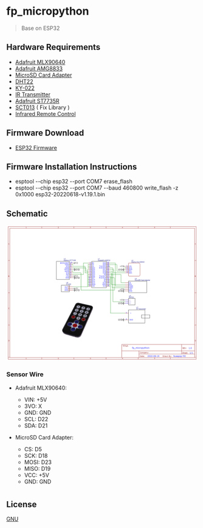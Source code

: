 # fp_micropython
> Base on ESP32
## Hardware Requirements
- [Adafruit MLX90640](https://www.adafruit.com/product/4407)
- [Adafruit AMG8833](https://www.adafruit.com/product/3538)
- [MicroSD Card Adapter]()
- [DHT22]()
- [KY-022]()
- [IR Transmitter]()
- [Adafruit ST7735R](https://www.adafruit.com/product/358)
- [SCT013]() ( Fix Library )
- [Infrared Remote Control]()
## Firmware Download
- [ESP32 Firmware](https://micropython.org/resources/firmware/esp32-20220618-v1.19.1.bin)
## Firmware Installation Instructions
- esptool --chip esp32 --port COM7 erase_flash
- esptool --chip esp32 --port COM7 --baud 460800 write_flash -z 0x1000 esp32-20220618-v1.19.1.bin
## Schematic
![](https://raw.githubusercontent.com/nueapop/fp_micropython/main/assets/images/schematic.png)
### Sensor Wire
- Adafruit MLX90640:
  - VIN: +5V
  - 3VO: X
  - GND: GND
  - SCL: D22
  - SDA: D21

- MicroSD Card Adapter:
  - CS: D5
  - SCK: D18
  - MOSI: D23
  - MISO: D19
  - VCC: +5V
  - GND: GND
#
## License

[GNU](https://github.com/nueapop/fp_micropython/blob/main/LICENSE)
